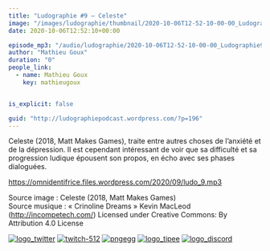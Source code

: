 ```yaml
---
title: "Ludographie #9 – Celeste"
image: "/images/ludographie/thumbnail/2020-10-06T12-52-10-00-00_Ludographie9Celeste.jpg"
date: 2020-10-06T12:52:10+00:00

episode_mp3: "/audio/ludographie/2020-10-06T12-52-10-00-00_Ludographie9Celeste.mp3"
author: "Mathieu Goux"
duration: "0"
people_link: 
  - name: Mathieu Goux
    key: mathieugoux


is_explicit: false

guid: "http://ludographiepodcast.wordpress.com/?p=196"
---
```


<PodcastHeader/>

<!-- ECRIRE LA DESCRIPTION DE L'EPISODE SOUS CETTE LIGNE -->
<p>Celeste (2018, Matt Makes Games), traite entre autres choses de l’anxiété et de la dépression. Il est cependant intéressant de voir que sa difficulté et sa progression ludique épousent son propos, en écho avec ses phases dialoguées.</p>
<p></p>
<p><a href="https://omnidentifrice.files.wordpress.com/2020/09/ludo_9.mp3" rel="nofollow">https://omnidentifrice.files.wordpress.com/2020/09/ludo_9.mp3</a></p>
 
<p>Source image : Celeste (2018, Matt Makes Games)<br>
Source musique : «&nbsp;Crinoline Dreams&nbsp;» Kevin MacLeod (<a title="http://incompetech.com/" href="http://incompetech.com/" rel="nofollow">http://incompetech.com/</a>) Licensed under Creative Commons: By Attribution 4.0 License</p>


<tr>
<td><a href="https://twitter.com/Gouximan" rel="nofollow"><img src="/resources/ludographie/2020-10-06T12-52-10-00-00_Ludographie9Celeste/logo_twitter-1.png" alt="logo_twitter"></a></td>
<td><a href="https://www.twitch.tv/mathieugoux" rel="nofollow"><img src="/resources/ludographie/2020-10-06T12-52-10-00-00_Ludographie9Celeste/twitch-512-1.png" alt="twitch-512"></a></td>
<td><a href="https://www.youtube.com/user/MattTheFatalifieur/videos" rel="nofollow"><img src="/resources/ludographie/2020-10-06T12-52-10-00-00_Ludographie9Celeste/pngegg.png" alt="pngegg"></a></td>
<td><a href="http://fr.tipeee.com/calvinball" rel="nofollow"><img src="/resources/ludographie/2020-10-06T12-52-10-00-00_Ludographie9Celeste/logo_tipee-1.png" alt="logo_tipee"></a></td>
<td><a href="https://discord.com/invite/4RnA9v7" rel="nofollow"><img src="/resources/ludographie/2020-10-06T12-52-10-00-00_Ludographie9Celeste/logo_discord-1.png" alt="logo_discord"></a></td>
</tr>





